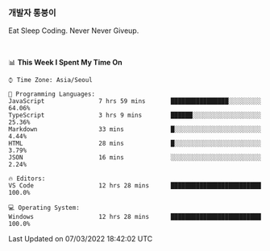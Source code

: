 ### 개발자 통붕이
Eat Sleep Coding.
Never Never Giveup.

<br/>

<!--START_SECTION:waka-->
📊 **This Week I Spent My Time On** 

```text
⌚︎ Time Zone: Asia/Seoul

💬 Programming Languages: 
JavaScript               7 hrs 59 mins       ████████████████░░░░░░░░░   64.06% 
TypeScript               3 hrs 9 mins        ██████░░░░░░░░░░░░░░░░░░░   25.36% 
Markdown                 33 mins             █░░░░░░░░░░░░░░░░░░░░░░░░   4.44% 
HTML                     28 mins             █░░░░░░░░░░░░░░░░░░░░░░░░   3.79% 
JSON                     16 mins             ░░░░░░░░░░░░░░░░░░░░░░░░░   2.24%

🔥 Editors: 
VS Code                  12 hrs 28 mins      █████████████████████████   100.0%

💻 Operating System: 
Windows                  12 hrs 28 mins      █████████████████████████   100.0%

```


 Last Updated on 07/03/2022 18:42:02 UTC
<!--END_SECTION:waka-->
